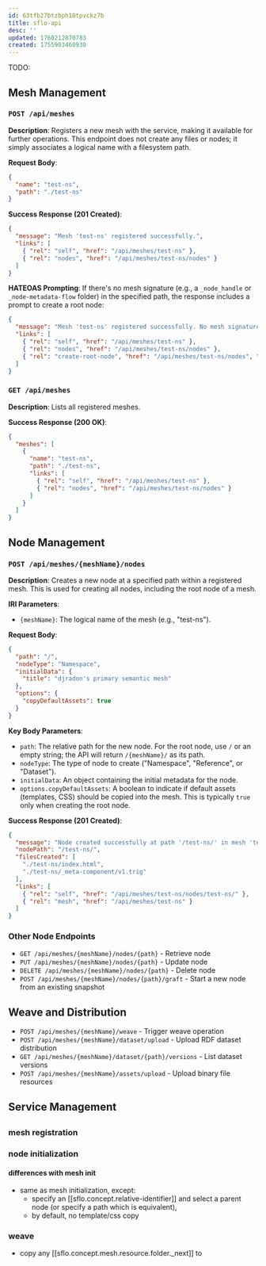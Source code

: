 ```yaml
---
id: 63tfb27btzbph10tpvckz7b
title: sflo-api
desc: ''
updated: 1760212870783
created: 1755903460930
---
```


TODO: 


## Mesh Management

### `POST /api/meshes`

**Description**: Registers a new mesh with the service, making it available for further operations. This endpoint does not create any files or nodes; it simply associates a logical name with a filesystem path.

**Request Body**:
```json
{
  "name": "test-ns",
  "path": "./test-ns"
}
```

**Success Response (201 Created)**:
```json
{
  "message": "Mesh 'test-ns' registered successfully.",
  "links": [
    { "rel": "self", "href": "/api/meshes/test-ns" },
    { "rel": "nodes", "href": "/api/meshes/test-ns/nodes" }
  ]
}
```

**HATEOAS Prompting**: If there's no mesh signature (e.g., a `_node_handle` or `_node-metadata-flow` folder) in the specified path, the response includes a prompt to create a root node:

```json
{
  "message": "Mesh 'test-ns' registered successfully. No mesh signature detected.",
  "links": [
    { "rel": "self", "href": "/api/meshes/test-ns" },
    { "rel": "nodes", "href": "/api/meshes/test-ns/nodes" },
    { "rel": "create-root-node", "href": "/api/meshes/test-ns/nodes", "method": "POST", "title": "Initialize this mesh by creating a root node" }
  ]
}
```

### `GET /api/meshes`

**Description**: Lists all registered meshes.

**Success Response (200 OK)**:
```json
{
  "meshes": [
    {
      "name": "test-ns",
      "path": "./test-ns",
      "links": [
        { "rel": "self", "href": "/api/meshes/test-ns" },
        { "rel": "nodes", "href": "/api/meshes/test-ns/nodes" }
      ]
    }
  ]
}
```

## Node Management

### `POST /api/meshes/{meshName}/nodes`

**Description**: Creates a new node at a specified path within a registered mesh. This is used for creating all nodes, including the root node of a mesh.

**IRI Parameters**:
- `{meshName}`: The logical name of the mesh (e.g., "test-ns").

**Request Body**:
```json
{
  "path": "/",
  "nodeType": "Namespace",
  "initialData": {
    "title": "djradon's primary semantic mesh"
  },
  "options": {
    "copyDefaultAssets": true
  }
}
```

**Key Body Parameters**:
- `path`: The relative path for the new node. For the root node, use `/` or an empty string; the API will return `/{meshName}/` as its path.
- `nodeType`: The type of node to create ("Namespace", "Reference", or "Dataset").
- `initialData`: An object containing the initial metadata for the node.
- `options.copyDefaultAssets`: A boolean to indicate if default assets (templates, CSS) should be copied into the mesh. This is typically `true` only when creating the root node.

**Success Response (201 Created)**:
```json
{
  "message": "Node created successfully at path '/test-ns/' in mesh 'test-ns'.",
  "nodePath": "/test-ns/",
  "filesCreated": [
    "./test-ns/index.html",
    "./test-ns/_meta-component/v1.trig"
  ],
  "links": [
    { "rel": "self", "href": "/api/meshes/test-ns/nodes/test-ns/" },
    { "rel": "mesh", "href": "/api/meshes/test-ns" }
  ]
}
```

### Other Node Endpoints

- `GET /api/meshes/{meshName}/nodes/{path}` - Retrieve node
- `PUT /api/meshes/{meshName}/nodes/{path}` - Update node
- `DELETE /api/meshes/{meshName}/nodes/{path}` - Delete node
- `POST /api/meshes/{meshName}/nodes/{path}/graft` - Start a new node from an existing snapshot

## Weave and Distribution

- `POST /api/meshes/{meshName}/weave` - Trigger weave operation
- `POST /api/meshes/{meshName}/dataset/upload` - Upload RDF dataset distribution
- `GET /api/meshes/{meshName}/dataset/{path}/versions` - List dataset versions
- `POST /api/meshes/{meshName}/assets/upload` - Upload binary file resources

## Service Management


## 

### mesh registration


### node initialization


#### differences with mesh init

- same as mesh initialization, except:
  - specify an [[sflo.concept.relative-identifier]] and select a parent node (or specify a path which is equivalent),
  - by default, no template/css copy

### weave

- copy any [[sflo.concept.mesh.resource.folder._next]]  to  
